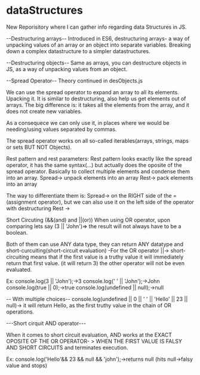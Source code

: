 # dataStructures
New Reporisitory where I can gather info regarding data Structures in JS.

--Destructuring arrays--
Introduced in ES6, destructuring arrays- a way of unpacking values of an array or an object into separate variables. Breaking down a complex datastructure to a simpler datastructures.


--Destructuring objects--
Same as arrays, you can destructure objects in JS, as a way of unpacking values from an object.

--Spread Operator--
Theory continued in desObjects.js

We can use the spread operator to expand an array to all its elements. Upacking it. It is similar to destructuring, also help us get elements out of arrays. 
The big difference is: it takes all the elements from the array, and it does not create new variables. 

As a consequece we can only use it, in places where we would be needing/using values separated by commas.

The spread operator works on all so-called iterables(arrays, strings, maps or sets BUT NOT Objects).

Rest pattern and rest parameters: 
Rest pattern looks exactly like the spread operator, it has the same syntax(...) but actually does the oposite of the spread operator. Basically to collect multiple elements and condense them into an array. 
Spread-> unpack elements into an array
Rest-> pack elements into an array

The way to differentiate them is: 
Spread-> on the RIGHT side of the =(assignment operator), but we can also use it on the left side of the operator with destructuring
Rest -> 

Short Circuting (&&(and) and ||(or))
When using OR operator, upon comparing lets say (3 || 'John')=> the result will not always have to be a boolean.

Both of them can use ANY data type, they can return ANY datatype and short-curcuiting(short-circuit evaluation)
-For the OR operator ||-> short-circuiting means that if the first value is a truthy value it will immediately return that first value. (it will return 3) the other operator will not be even evaluated.

Ex:
console.log(3 || 'John');->3
console.log(' ' || 'John');->John
console.log(true || 0);->true
console.log(undefined || null);->null

-- With multiple choices--
console.log(undefined || 0 || ' ' || 'Hello' || 23 || null)-> it will return Hello, as the first truthy value in the chain of OR operations.

---Short cirquit AND operator---

When it comes to short circuit evaluation, AND works at the EXACT OPOSITE OF THE OR OPERATOR- > WHEN THE FIRST VALUE IS FALSY AND SHORT CIRCUITS and terminates execution.

Ex:
console.log('Hello'&& 23 && null && 'john');->returns null (hits null->falsy value and stops)

